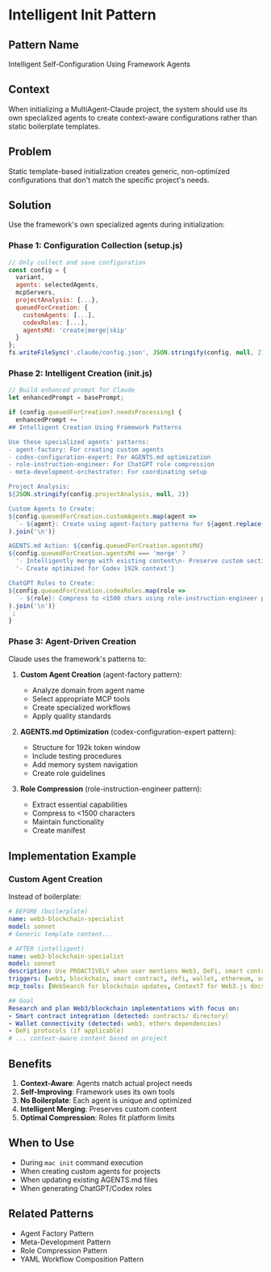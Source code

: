 # Intelligent Init Pattern

## Pattern Name
Intelligent Self-Configuration Using Framework Agents

## Context
When initializing a MultiAgent-Claude project, the system should use its own specialized agents to create context-aware configurations rather than static boilerplate templates.

## Problem
Static template-based initialization creates generic, non-optimized configurations that don't match the specific project's needs.

## Solution
Use the framework's own specialized agents during initialization:

### Phase 1: Configuration Collection (setup.js)
```javascript
// Only collect and save configuration
const config = {
  variant,
  agents: selectedAgents,
  mcpServers,
  projectAnalysis: {...},
  queuedForCreation: {
    customAgents: [...],
    codexRoles: [...],
    agentsMd: 'create|merge|skip'
  }
};
fs.writeFileSync('.claude/config.json', JSON.stringify(config, null, 2));
```

### Phase 2: Intelligent Creation (init.js)
```javascript
// Build enhanced prompt for Claude
let enhancedPrompt = basePrompt;

if (config.queuedForCreation?.needsProcessing) {
  enhancedPrompt += `
## Intelligent Creation Using Framework Patterns

Use these specialized agents' patterns:
- agent-factory: For creating custom agents
- codex-configuration-expert: For AGENTS.md optimization
- role-instruction-engineer: For ChatGPT role compression
- meta-development-orchestrator: For coordinating setup

Project Analysis:
${JSON.stringify(config.projectAnalysis, null, 2)}

Custom Agents to Create:
${config.queuedForCreation.customAgents.map(agent => 
  `- ${agent}: Create using agent-factory patterns for ${agent.replace(/-/g, ' ')} domain`
).join('\n')}

AGENTS.md Action: ${config.queuedForCreation.agentsMd}
${config.queuedForCreation.agentsMd === 'merge' ? 
  '- Intelligently merge with existing content\n- Preserve custom sections' : 
  '- Create optimized for Codex 192k context'}

ChatGPT Roles to Create:
${config.queuedForCreation.codexRoles.map(role =>
  `- ${role}: Compress to <1500 chars using role-instruction-engineer patterns`
).join('\n')}
`;
}
```

### Phase 3: Agent-Driven Creation
Claude uses the framework's patterns to:

1. **Custom Agent Creation** (agent-factory pattern):
   - Analyze domain from agent name
   - Select appropriate MCP tools
   - Create specialized workflows
   - Apply quality standards

2. **AGENTS.md Optimization** (codex-configuration-expert pattern):
   - Structure for 192k token window
   - Include testing procedures
   - Add memory system navigation
   - Create role guidelines

3. **Role Compression** (role-instruction-engineer pattern):
   - Extract essential capabilities
   - Compress to <1500 characters
   - Maintain functionality
   - Create manifest

## Implementation Example

### Custom Agent Creation
Instead of boilerplate:
```yaml
# BEFORE (boilerplate)
name: web3-blockchain-specialist
model: sonnet
# Generic template content...

# AFTER (intelligent)
name: web3-blockchain-specialist
model: sonnet
description: Use PROACTIVELY when user mentions Web3, DeFi, smart contracts, wallet integration, or blockchain transactions
triggers: [web3, blockchain, smart contract, defi, wallet, ethereum, solana]
mcp_tools: [WebSearch for blockchain updates, Context7 for Web3.js docs]

## Goal
Research and plan Web3/blockchain implementations with focus on:
- Smart contract integration (detected: contracts/ directory)
- Wallet connectivity (detected: web3, ethers dependencies)
- DeFi protocols (if applicable)
# ... context-aware content based on project
```

## Benefits
1. **Context-Aware**: Agents match actual project needs
2. **Self-Improving**: Framework uses its own tools
3. **No Boilerplate**: Each agent is unique and optimized
4. **Intelligent Merging**: Preserves custom content
5. **Optimal Compression**: Roles fit platform limits

## When to Use
- During `mac init` command execution
- When creating custom agents for projects
- When updating existing AGENTS.md files
- When generating ChatGPT/Codex roles

## Related Patterns
- Agent Factory Pattern
- Meta-Development Pattern
- Role Compression Pattern
- YAML Workflow Composition Pattern